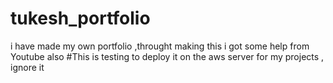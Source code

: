 # tukesh_portfolio
i have made my own portfolio ,throught making this i got some help from Youtube also 
#This is testing to deploy it on the aws server for my projects ,
ignore it 
